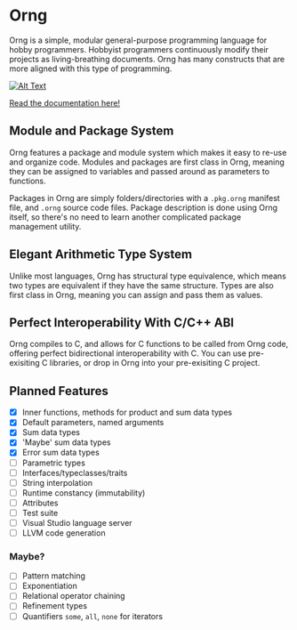 # Orng
Orng is a simple, modular general-purpose programming language for hobby programmers. Hobbyist programmers continuously modify their projects as living-breathing documents. Orng has many constructs that are more aligned with this type of programming.

[![Alt Text](https://github.com/Rakhyvel/Orng/blob/rakhyvel_cleanup/splash.png?raw=true)](https://github.com/Rakhyvel/Orng/blob/rakhyvel_cleanup/splash.png?raw=true)

[Read the documentation here!](https://github.com/Rakhyvel/Orng/blob/main/documentation.md)

## Module and Package System
Orng features a package and module system which makes it easy to re-use and organize code. Modules and packages are first class in Orng, meaning they can be assigned to variables and passed around as parameters to functions.

Packages in Orng are simply folders/directories with a `.pkg.orng` manifest file, and `.orng` source code files. Package description is done using Orng itself, so there's no need to learn another complicated package management utility.

## Elegant Arithmetic Type System
Unlike most languages, Orng has structural type equivalence, which means two types are equivalent if they have the same structure. Types are also first class in Orng, meaning you can assign and pass them as values.

## Perfect Interoperability With C/C++ ABI
Orng compiles to C, and allows for C functions to be called from Orng code, offering perfect bidirectional interoperability with C. You can use pre-exisiting C libraries, or drop in Orng into your pre-exisiting C project.

## Planned Features
- [x] Inner functions, methods for product and sum data types
- [x] Default parameters, named arguments
- [x] Sum data types
- [x] 'Maybe' sum data types
- [x] Error sum data types
- [ ] Parametric types
- [ ] Interfaces/typeclasses/traits
- [ ] String interpolation
- [ ] Runtime constancy (immutability)
- [ ] Attributes
- [ ] Test suite
- [ ] Visual Studio language server
- [ ] LLVM code generation

### Maybe?
- [ ] Pattern matching
- [ ] Exponentiation
- [ ] Relational operator chaining
- [ ] Refinement types
- [ ] Quantifiers `some`, `all`, `none` for iterators